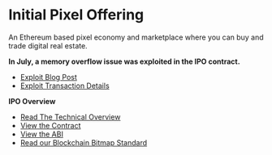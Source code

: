 # Initial Pixel Offering

An Ethereum based pixel economy and marketplace where you can buy and trade digital real estate.

**In July, a memory overflow issue was exploited in the IPO contract.**
* [Exploit Blog Post](https://medium.com/@PixelOffering/a-vulnerability-in-ipo-has-been-found-and-exploited-70f38625d07f)
* [Exploit Transaction Details](EXPLOIT.md)

**IPO Overview**
* [Read The Technical Overview](https://medium.com/@PixelOffering/technical-review-d2553cd2959d)
* [View the Contract](Pixel.sol)
* [View the ABI](PixelABI.json)
* [Read our Blockchain Bitmap Standard](BBMP.md)
